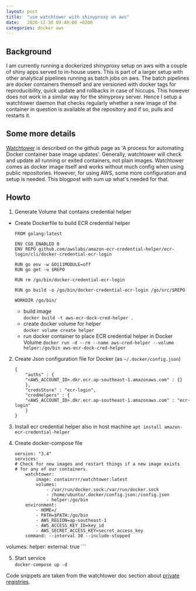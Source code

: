 ```yaml
---
layout: post
title:  "use watchtower with shinyproxy on aws"
date:   2020-12-30 09:40:00 +0200
categories: docker aws
---
```


## Background
I am currently running a dockerized shinyproxy setup on aws with a couple of 
shiny apps served to in-house users. This is part of a larger setup with other analytical pipelines
running as batch jobs on aws. The batch pipelines are docker containers themself and are versioned with
docker tags for reproducibility, quick update and rollbacks in case of hiccups. This however does not
work in a similar way for the shinyproxy server. Hence I setup a watchtower daemon that checks regularly 
whether a new image of the container in question is available at the repository and if so, pulls and restarts
it.

## Some more details
[Watchtower][watchtower-github] is described on the github page as 'A process for automating Docker container base image updates'. Generally, watchtower will check and update all running or exited containers, not plain images. Watchtower comes as
docker image itself and works without much config when using public repositories. However, for using AWS, some
more configuration and setup is needed. This blogpost with sum up what's needed for that. 

## Howto
1. Generate Volume that contains credential helper
- Create Dockerfile to build ECR credential helper  

    ```
    FROM golang:latest

    ENV CGO_ENABLED 0
    ENV REPO github.com/awslabs/amazon-ecr-credential-helper/ecr-login/cli/docker-credential-ecr-login

    RUN go env -w GO111MODULE=off
    RUN go get -u $REPO

    RUN rm /go/bin/docker-credential-ecr-login

    RUN go build -o /go/bin/docker-credential-ecr-login /go/src/$REPO

    WORKDIR /go/bin/
    ```

    - build image  
    `docker build -t aws-ecr-dock-cred-helper .`
    - create docker volume for helper  
    `docker volume create helper`
    - run docker container to place ECR credential helper in Docker Volume
    `docker run -d --rm --name aws-cred-helper --volume helper:/go/bin aws-ecr-dock-cred-helper`

2. Create Json configuration file for Docker (as `~/.docker/config.json`)

    ```
    {
        "auths" : {
        "<AWS_ACCOUNT_ID>.dkr.ecr.ap-southeast-1.amazonaws.com" : {}
        },
        "credsStore" : "ecr-login",
        "credHelpers" : {
        "<AWS_ACCOUNT_ID>.dkr.ecr.ap-southeast-1.amazonaws.com" : "ecr-login"
        }
    }
    ```
3. Install ecr credential helper also in host machine
`apt install amazon-ecr-credential-helper`

4. Create docker-compose file  

    ```
    version: "3.4"
    services:
    # Check for new images and restart things if a new image exists
    # for any of our containers.
        watchtower:
            image: containrrr/watchtower:latest
            volumes:
                - /var/run/docker.sock:/var/run/docker.sock
                - /home/ubuntu/.docker/config.json:/config.json
                - helper:/go/bin
        environment:
            - HOME=/
            - PATH=$PATH:/go/bin
            - AWS_REGION=ap-southeast-1
            - AWS_ACCESS_KEY_ID=key_id
            - AWS_SECRET_ACCESS_KEY=secret_access_key
        command: --interval 30 --include-stopped
volumes:
    helper: 
        external: true
    ```

5. Start service  
`docker-compose up -d`


Code snippets are taken from the watchtower doc section about [private registries][private-registries].

[private-registries]: https://containrrr.dev/watchtower/private-registries/
[watchtower-github]: https://containrrr.dev/watchtower/ 




